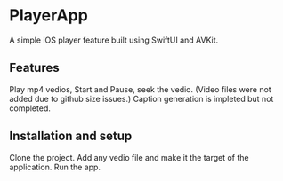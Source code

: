# PlayerApp

A simple iOS player feature built using SwiftUI and AVKit.

## Features
Play mp4 vedios, Start and Pause, seek the vedio. (Video files were not added due to github size issues.)
Caption generation is impleted but not completed.

## Installation and setup
Clone the project.
Add any vedio file and make it the target of the application.
Run the app.
